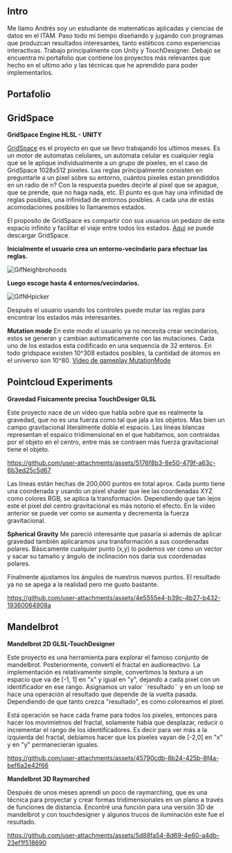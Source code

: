 ## Intro

Me llamo Andrés soy un estudiante de matemáticas aplicadas y ciencias de datos en el ITAM. Paso todo mi tiempo diseñando y jugando con programas que produzcan resultados interesantes, tanto estéticos como experiencias interactivas. Trabajo principalmente con Unity y TouchDesigner. Debajo se encuentra mi portafolio que contiene los proyectos más relevantes que hecho en el ultimo año y las técnicas que he aprendido para poder implementarlos.


## Portafolio 

## GridSpace 

**GridSpace Engine HLSL - UNITY** 

[GridSpace](https://github.com/andressev/GridSpacee) es el proyecto en que ue llevo trabajando los ultimos meses.  Es un motor de automatas celulares, un automata celular es cualquier regla que se le aplique individualmente a un grupo de pixeles, en el caso de GridSpace 1028x512 pixeles. Las reglas principalmente consisten en preguntarle a un pixel sobre su entorno, cuántos pixeles estan prendiddos en un radio de n? Con la respuesta puedes decirle al pixel que se apague, que se prende, que no haga nada, etc. El punto es que hay una infinidad de reglas posibles, una infinidad de entornos posibles. A cada una de estás acomodaciones posibles lo llamaremos estados. 

El proposito de GridSpace es compartir con sus usuarios un pedazo de este espacio infinito y facilitar el viaje entre todos los estados. [Aqui](https://github.com/andressev/GridSpacee) se puede descargar GridSpace. 

**Inicialmente el usuario crea un entorno-vecindario para efectuar las reglas.** 

![GifNeighbrohoods](https://github.com/user-attachments/assets/50d62360-fe90-4d12-9d1b-b9752f77f903)

**Luego escoge hasta 4 entornos/vecindarios.**

![GifNHpicker](https://github.com/user-attachments/assets/4b6dffc1-a23e-48b7-85d1-b621b58c3c62)

Después el usuario usando los controles puede mutar las reglas para encontrar los estados más interesantes.

**Mutation mode** 
En este modo el usuario ya no necesita crear vecindarios, estos se generan y cambian automaticamente con las mutaciones. Cada uno de los estados esta codificado en una sequencia de 32 enteros. En todo gridspace existen 10^308 estados posibles, la cantidad de átomos en el universo son 10^80. 
[Video de gameplay MutationMode]()
  
## Pointcloud Experiments


**Gravedad Fisicamente precisa TouchDesiger GLSL**

Este proyecto nace de un video que habla sobre que es realmente la gravedad, que no es una fuerza como tal que jala a los objetos. Mas bien un campo gravitacional literalmente dobla el espacio. Las líneas blancas representan el espaico tridimensional en el que habitamos, son contraidas por el objeto en el centro, entre más se contraen más fuerza gravitacional tiene el objeto. 





https://github.com/user-attachments/assets/5176f8b3-8e50-479f-a63c-6b3ed25c5d67


Las líneas están hechas de 200,000 puntos en total aprox. Cada punto tiene una coordenada y usando un pixel shader que lee las coordenadas XYZ como colores RGB, se aplica la transformación. Dependiendo que tan lejos este el pixel del centro gravitaciónal es más notorio el efecto. En la video anterior se puede ver como se aumenta y decrementa la fuerza gravitacional. 




**Spherical Gravity**
Me pareció interesante que pasaría si además de aplicar gravedad también aplicaramos una transformación a sus coordenadas polares. Básicamente cualquier punto (x,y) lo podemos ver como un vector y sacar su tamaño y ángulo de inclinación nos daría sus coordenadas polares. 

Finalmente ajustamos los ángulos de nuestros nuevos puntos. El resultado ya no se apega a la realidad pero me gusto bastante.


https://github.com/user-attachments/assets/4e5555e4-b39c-4b27-b432-19360064908a


## Mandelbrot
**Mandelbrot 2D GLSL-TouchDesigner**

Este proyecto es una herramienta para explorar el famoso conjunto de mandelbrot. Posteriormente, convertí el fractal en audioreactivo. La implementación es relativamente simple, convertimos la textura a un espacio que va de [-1, 1] en "x" y igual en "y", dejando a cada pixel con un identificador en ese rango. Asignamos un valor ¨resultado¨ y en un loop se hace una operación al resultado que depende de la vuelta pasada. Dependiendo de que tanto  crezca "resultado", es como coloreamos el pixel. 

Está operación se hace cada frame para todos los pixeles, entonces para hacer los movimietnos del fractal, solamente había que desplazar, reducir o incrementar el rango de los identificadores. Es decir para ver más a la izquierda del fractal, debiamos hacer que los pixeles vayan de [-2,0] en "x" y en "y" permanecieran iguales. 

https://github.com/user-attachments/assets/45790cdb-8b24-425b-8f4a-bef6a2e42f66


**Mandelbrot 3D Raymarched**

Después de unos meses aprendí un poco de raymarching, que es una técnica para proyectar  y crear formas tridimensionales en un plano a través de funciones de distancia. Encontré una función para una versión 3D de mandelbrot y con touchdesigner y algunos trucos de iluminación este fue el resultado. 



https://github.com/user-attachments/assets/5d88fa54-8d69-4e60-a4db-23ef1f518690





